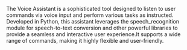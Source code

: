 The Voice Assistant is a sophisticated tool designed to listen to user commands via voice input and perform various tasks as instructed. Developed in Python, this assistant leverages the speech_recognition module for speech-to-text conversion and other powerful libraries to provide a seamless and interactive user experience.It supports a wide range of commands, making it highly flexible and user-friendly.
